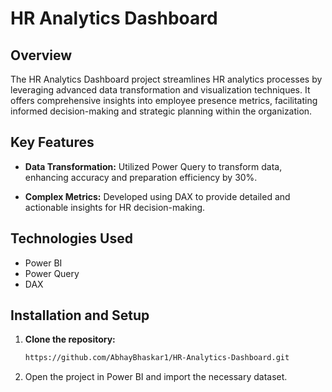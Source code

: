 # HR Analytics Dashboard

## Overview

The HR Analytics Dashboard project streamlines HR analytics processes by leveraging advanced data transformation and visualization techniques. It offers comprehensive insights into employee presence metrics, facilitating informed decision-making and strategic planning within the organization.

## Key Features

- **Data Transformation:** Utilized Power Query to transform data, enhancing accuracy and preparation efficiency by 30%.
  
- **Complex Metrics:** Developed using DAX to provide detailed and actionable insights for HR decision-making.

## Technologies Used

- Power BI
- Power Query
- DAX

## Installation and Setup

1. **Clone the repository:**
   ```bash
   https://github.com/AbhayBhaskar1/HR-Analytics-Dashboard.git

2. Open the project in Power BI and import the necessary dataset.
